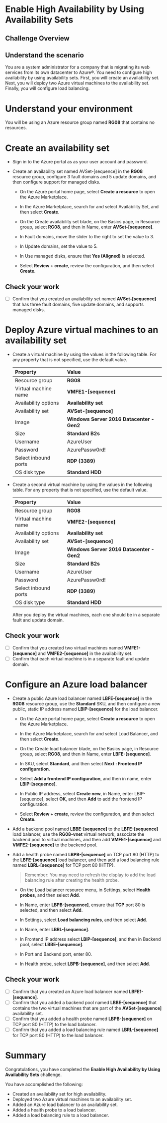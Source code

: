 # Enable High Availability by Using Availability Sets

## Challenge Overview
## Understand the scenario
You are a system administrator for a company that is migrating its web services from its own datacenter to Azure®. You need to configure high availability by using availability sets. First, you will create an availability set. Next, you will deploy two Azure virtual machines to the availability set. Finally, you will configure load balancing.

# Understand your environment
You will be using an Azure resource group named **RG08** that contains no resources.

# Create an availability set

- Sign in to the Azure portal as as your user account and password.

- Create an availability set named AVSet-[sequence] in the **RG08** resource group, configure 3 fault domains and 5 update domains, and then configure support for managed disks.

  - On the Azure portal home page, select **Create a resource** to open the Azure Marketplace.

  - In the Azure Marketplace, search for and select Availability Set, and then select **Create**.

  - On the Create availability set blade, on the Basics page, in Resource group, select **RG08**, and then in Name, enter **AVSet-[sequence]**.

  - In Fault domains, move the slider to the right to set the value to 3.

  - In Update domains, set the value to 5.

  - In Use managed disks, ensure that **Yes (Aligned)** is selected.

  - Select **Review + create**, review the configuration, and then select **Create**.

## Check your work

- [ ] Confirm that you created an availability set named **AVSet-[sequence]** that has three fault domains, five update domains, and supports managed disks.

# Deploy Azure virtual machines to an availability set

- Create a virtual machine by using the values in the following table. For any property that is not specified, use the default value.

  | Property             | Value                                     |
  | :------------------- | :---------------------------------------- |
  | Resource group       | **RG08**                                  |
  | Virtual machine name | **VMFE1-[sequence]**                      |
  | Availability options | **Availability set**                      |
  | Availability set     | **AVSet-[sequence]**                      |
  | Image                | **Windows Server 2016 Datacenter - Gen2** |
  | Size                 | **Standard B2s**                          |
  | Username             | AzureUser                                 |
  | Password             | AzurePassw0rd!                            |
  | Select inbound ports | **RDP (3389)**                            |
  | OS disk type         | **Standard HDD**                          |

- Create a second virtual machine by using the values in the following table. For any property that is not specified, use the default value.

  | Property             | Value                                     |
  | :------------------- | :---------------------------------------- |
  | Resource group       | **RG08**                                  |
  | Virtual machine name | **VMFE2-[sequence]**                      |
  | Availability options | **Availability set**                      |
  | Availability set     | **AVSet-[sequence]**                      |
  | Image                | **Windows Server 2016 Datacenter - Gen2** |
  | Size                 | **Standard B2s**                          |
  | Username             | AzureUser                                 |
  | Password             | AzurePassw0rd!                            |
  | Select inbound ports | **RDP (3389)**                            |
  | OS disk type         | **Standard HDD**                          |

  After you deploy the virtual machines, each one should be in a separate fault and update domain.

## Check your work

- [ ] Confirm that you created two virtual machines named **VMFE1-[sequence]** and **VMFE2-[sequence]** in the availability set.
- [ ] Confirm that each virtual machine is in a separate fault and update domain.

# Configure an Azure load balancer

- Create a public Azure load balancer named **LBFE-[sequence]** in the **RG08** resource group, use the **Standard** SKU, and then configure a new public, static IP address named **LBIP-[sequence]** for the load balancer.

  - On the Azure portal home page, select **Create a resource** to open the Azure Marketplace.

  - In the Azure Marketplace, search for and select Load Balancer, and then select **Create**.

  - On the Create load balancer blade, on the Basics page, in Resource group, select **RG08**, and then in Name, enter **LBFE-[sequence]**.

  - In SKU, select **Standard**, and then select **Next : Frontend IP configuration**.

  - Select **Add a frontend IP configuration**, and then in name, enter **LBIP-[sequence]**.

  - In Public IP address, select **Create new**, in Name, enter LBIP-[sequence], select **OK**, and then **Add** to add the frontend IP configuration.

  - Select **Review + create**, review the configuration, and then select **Create**.

- Add a backend pool named **LBBE-[sequence]** to the **LBFE-[sequence]** load balancer, use the **RG08-vnet** virtual network, associate the backend pool to virtual machines, and then add **VMFE1-[sequence]** and **VMFE2-[sequence]** to the backend pool.

- Add a health probe named **LBPB-[sequence]** on TCP port 80 (HTTP) to the **LBFE-[sequence]** load balancer, and then add a load balancing rule named **LBRL-[sequence]** for TCP port 80 (HTTP).

  > Remember: You may need to refresh the display to add the load balancing rule after creating the health probe.

  - On the Load balancer resource menu, in Settings, select **Health probes**, and then select **Add**.


  - In Name, enter **LBPB-[sequence]**, ensure that **TCP** port 80 is selected, and then select **Add**.


  - In Settings, select **Load balancing rules**, and then select **Add**.


  - In Name, enter **LBRL-[sequence]**.


  - In Frontend IP address select **LBIP-[sequence]**, and then in Backend pool, select **LBBE-[sequence]**.


  - In Port and Backend port, enter 80.


  - In Health probe, select **LBPB-[sequence]**, and then select **Add**.


## Check your work

- [ ] Confirm that you created an Azure load balancer named **LBFE1-[sequence]**.
- [ ] Confirm that you added a backend pool named **LBBE-[sequence]** that contains the two virtual machines that are part of the **AVSet-[sequence]** availability set.
- [ ] Confirm that you added a health probe named **LBPB-[sequence]** on TCP port 80 (HTTP) to the load balancer.
- [ ] Confirm that you added a load balancing rule named **LBRL-[sequence]** for TCP port 80 (HTTP) to the load balancer.

# Summary

Congratulations, you have completed the **Enable High Availability by Using Availability Sets** challenge.

You have accomplished the following:

- Created an availability set for high availability.
- Deployed two Azure virtual machines to an availability set.
- Added an Azure load balancer to an availability set.
- Added a health probe to a load balancer.
- Added a load balancing rule to a load balancer.
